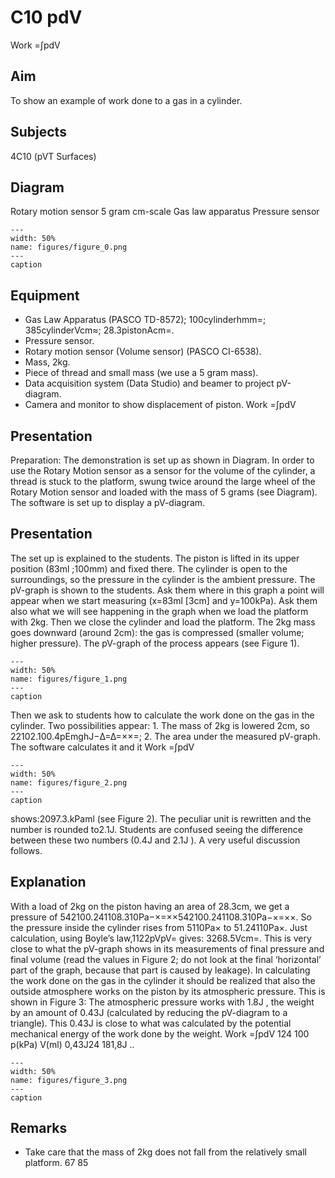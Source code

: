 # C10 pdV 
 Work =∫pdV   
  
## Aim   
 To show an example of work done to a gas in a cylinder.    
  
## Subjects   
 4C10 (pVT Surfaces)   
  
## Diagram   
 Rotary motion sensor    5 gram   cm-scale   Gas law apparatus    Pressure sensor      
```{figure} figures/figure_0.png  
---  
width: 50%  
name: figures/figure_0.png  
---  
caption  
``` 
     
  
## Equipment   
 
 *  Gas Law Apparatus (PASCO TD-8572); 100cylinderhmm=; 385cylinderVcm≈; 28.3pistonAcm=. 
 *  Pressure sensor. 
 *  Rotary motion sensor (Volume sensor) (PASCO CI-6538). 
 *  Mass, 2kg. 
 *  Piece of thread and small mass (we use a 5 gram mass). 
 *  Data acquisition system (Data Studio) and beamer to project pV-diagram. 
 *  Camera and monitor to show displacement of piston. Work =∫pdV
   
  
## Presentation   
 Preparation: The demonstration is set up as shown in Diagram. In order to use the Rotary Motion sensor as a sensor for the volume of the cylinder, a thread is stuck to the platform, swung twice around the large wheel of the Rotary Motion sensor and loaded with the mass of 5 grams (see Diagram). The software is set up to display a pV-diagram.   
  
## Presentation   
 The set up is explained to the students. The piston is lifted in its upper position   (83ml ;100mm) and fixed there. The cylinder is open to the surroundings, so the pressure in the cylinder is the ambient pressure. The pV-graph is shown to the students. Ask them where in this graph a point will appear when we start measuring (x=83ml [3cm] and y=100kPa). Ask them also what we will see happening in the graph when we load the platform with 2kg. Then we close the cylinder and load the platform. The 2kg mass goes downward (around 2cm): the gas is compressed (smaller volume; higher pressure). The pV-graph of the process appears (see Figure 1).   
```{figure} figures/figure_1.png  
---  
width: 50%  
name: figures/figure_1.png  
---  
caption  
``` 
 Then we ask to students how to calculate the work done on the gas in the cylinder. Two possibilities appear: 1. The mass of 2kg is lowered 2cm, so 22102.100.4pEmghJ−Δ=Δ=××=; 2. The area under the measured pV-graph. The software calculates it and it   Work =∫pdV   
```{figure} figures/figure_2.png  
---  
width: 50%  
name: figures/figure_2.png  
---  
caption  
``` 
 shows:2097.3.kPaml (see Figure 2). The peculiar unit is rewritten and the number is rounded to2.1J.  Students are confused seeing the difference between these two numbers (0.4J and 2.1J ). A very useful discussion follows.   
  
## Explanation   
 With a load of 2kg on the piston having an area of 28.3cm, we get a pressure of 542100.241108.310Pa−×=××542100.241108.310Pa−×=××. So the pressure inside the cylinder rises from 5110Pa× to 51.24110Pa×. Just calculation, using Boyle’s law,1122pVpV= gives: 3268.5Vcm=. This is very close to what the pV-graph shows in its measurements of final pressure and final volume (read the values in Figure 2; do not look at the final ‘horizontal’ part of the graph, because that part is caused by leakage). In calculating the work done on the gas in the cylinder it should be realized that also the outside atmosphere works on the piston by its atmospheric pressure. This is shown in Figure 3: The atmospheric pressure works with 1.8J , the weight by an amount of 0.43J (calculated by reducing the pV-diagram to a triangle). This 0.43J is close to what was calculated by the potential mechanical energy of the work done by the weight. Work =∫pdV 124  100   p(kPa) V(ml) 0,43J24   181,8J ..  
```{figure} figures/figure_3.png  
---  
width: 50%  
name: figures/figure_3.png  
---  
caption  
``` 
   
  
## Remarks   
 
 *  Take care that the mass of 2kg does not fall from the relatively small platform.  67               85
    